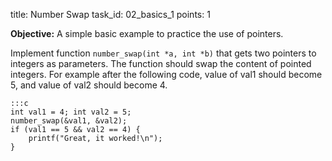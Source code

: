 title: Number Swap
task_id: 02_basics_1
points: 1


**Objective:** A simple basic example to practice the use of pointers.

Implement function `number_swap(int *a, int *b)` that gets two
pointers to integers as parameters. The function should swap the
content of pointed integers. For example after the following code,
value of val1 should become 5, and value of val2 should become 4.

    :::c
    int val1 = 4; int val2 = 5;
    number_swap(&val1, &val2);
    if (val1 == 5 && val2 == 4) {
        printf("Great, it worked!\n");
    }
